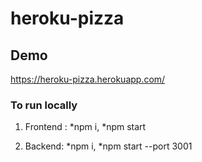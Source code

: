 
# heroku-pizza

## Demo

https://heroku-pizza.herokuapp.com/

### To run locally

1. Frontend :
  *npm i,
  *npm start
  
2. Backend: 
  *npm i,
  *npm start --port 3001

